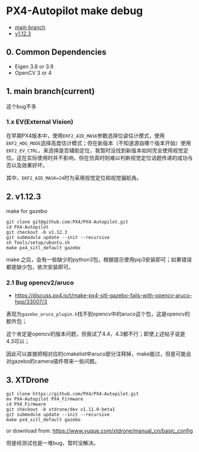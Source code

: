 # PX4-Autopilot make debug

* [main branch](https://github.com/PX4/PX4-Autopilot/tree/main)
* [v1.12.3](https://github.com/PX4/PX4-Autopilot/tree/v1.12.3)

## 0. Common Dependencies

* Eigen 3.8 or 3.9
* OpenCV 3 or 4

## 1. main branch(current)

这个bug不多

### 1.x EV(External Vision)

在早期PX4版本中，使用`EKF2_AID_MASK`参数选择位姿估计模式，使用`EKF2_HDG_MODE`选择高度估计模式；但在新版本（不知道源自哪个版本开始）使用`EKF2_EV_CTRL`，来选择是否辅助定位，我暂时没找到新版本如何完全使用视觉定位。这在实际使用时并不影响，但在仿真时则难以判断视觉定位话题传递的成功与否以及效果好坏。

其中，`EKF2_AID_MASK=24`时为采用视觉定位和视觉偏航角。

## 2. v1.12.3

make for gazebo

```shell
git clone git@github.com:PX4/PX4-Autopilot.git
cd PX4-Autopilot
git checkout -b v1.12.3
git submodule update --init --recursive
sh Tools/setup/ubuntu.sh
make px4_sitl_default gazebo
```

make 之后，会有一些缺少的python3包，根据提示使用pip3安装即可；如果错误都是缺少包，依次安装即可。

### 2.1 Bug opencv2/aruco

* https://discuss.px4.io/t/make-px4-sitl-gazebo-fails-with-opencv-aruco-hpp/33007/3

表现为`gazebo_aruco_plugin.h`找不到opencv中的aruco这个包，这是opencv的额外包；

这个肯定是opencv的版本问题，但我试了4.4，4.3都不行；即使上述帖子说是4.3可以；

因此可以直接把相对应的cmakelist中aruco部分注释掉，make能过，但是可能会对gazebo的camera插件带来一些问题。

## 3. XTDrone

```shell
git clone https://github.com/PX4/PX4-Autopilot.git
mv PX4-Autopilot PX4_Firmware
cd PX4_Firmware
git checkout -b xtdrone/dev v1.11.0-beta1
git submodule update --init --recursive
make px4_sitl_default gazebo
```

or download from: https://www.yuque.com/xtdrone/manual_cn/basic_config

但是经测试也是一堆bug，暂时没解决。